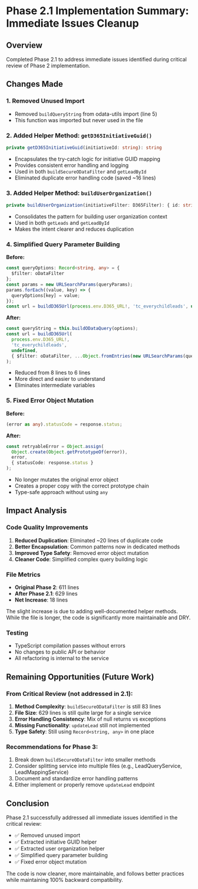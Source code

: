 # Phase 2.1 Implementation Summary: Immediate Issues Cleanup

## Overview
Completed Phase 2.1 to address immediate issues identified during critical review of Phase 2 implementation.

## Changes Made

### 1. Removed Unused Import
- Removed `buildQueryString` from odata-utils import (line 5)
- This function was imported but never used in the file

### 2. Added Helper Method: `getD365InitiativeGuid()`
```typescript
private getD365InitiativeGuid(initiativeId: string): string
```
- Encapsulates the try-catch logic for initiative GUID mapping
- Provides consistent error handling and logging
- Used in both `buildSecureODataFilter` and `getLeadById`
- Eliminated duplicate error handling code (saved ~16 lines)

### 3. Added Helper Method: `buildUserOrganization()`
```typescript
private buildUserOrganization(initiativeFilter: D365Filter): { id: string; name: string } | undefined
```
- Consolidates the pattern for building user organization context
- Used in both `getLeads` and `getLeadById`
- Makes the intent clearer and reduces duplication

### 4. Simplified Query Parameter Building
**Before:**
```typescript
const queryOptions: Record<string, any> = {
  $filter: oDataFilter
};
const params = new URLSearchParams(queryParams);
params.forEach((value, key) => {
  queryOptions[key] = value;
});
const url = buildD365Url(process.env.D365_URL!, 'tc_everychildleads', undefined, queryOptions);
```

**After:**
```typescript
const queryString = this.buildODataQuery(options);
const url = buildD365Url(
  process.env.D365_URL!, 
  'tc_everychildleads',
  undefined,
  { $filter: oDataFilter, ...Object.fromEntries(new URLSearchParams(queryString)) }
);
```
- Reduced from 8 lines to 6 lines
- More direct and easier to understand
- Eliminates intermediate variables

### 5. Fixed Error Object Mutation
**Before:**
```typescript
(error as any).statusCode = response.status;
```

**After:**
```typescript
const retryableError = Object.assign(
  Object.create(Object.getPrototypeOf(error)),
  error,
  { statusCode: response.status }
);
```
- No longer mutates the original error object
- Creates a proper copy with the correct prototype chain
- Type-safe approach without using `any`

## Impact Analysis

### Code Quality Improvements
1. **Reduced Duplication**: Eliminated ~20 lines of duplicate code
2. **Better Encapsulation**: Common patterns now in dedicated methods
3. **Improved Type Safety**: Removed error object mutation
4. **Cleaner Code**: Simplified complex query building logic

### File Metrics
- **Original Phase 2**: 611 lines
- **After Phase 2.1**: 629 lines
- **Net Increase**: 18 lines

The slight increase is due to adding well-documented helper methods. While the file is longer, the code is significantly more maintainable and DRY.

### Testing
- TypeScript compilation passes without errors
- No changes to public API or behavior
- All refactoring is internal to the service

## Remaining Opportunities (Future Work)

### From Critical Review (not addressed in 2.1):
1. **Method Complexity**: `buildSecureODataFilter` is still 83 lines
2. **File Size**: 629 lines is still quite large for a single service
3. **Error Handling Consistency**: Mix of null returns vs exceptions
4. **Missing Functionality**: `updateLead` still not implemented
5. **Type Safety**: Still using `Record<string, any>` in one place

### Recommendations for Phase 3:
1. Break down `buildSecureODataFilter` into smaller methods
2. Consider splitting service into multiple files (e.g., LeadQueryService, LeadMappingService)
3. Document and standardize error handling patterns
4. Either implement or properly remove `updateLead` endpoint

## Conclusion
Phase 2.1 successfully addressed all immediate issues identified in the critical review:
- ✅ Removed unused import
- ✅ Extracted initiative GUID helper
- ✅ Extracted user organization helper  
- ✅ Simplified query parameter building
- ✅ Fixed error object mutation

The code is now cleaner, more maintainable, and follows better practices while maintaining 100% backward compatibility.
